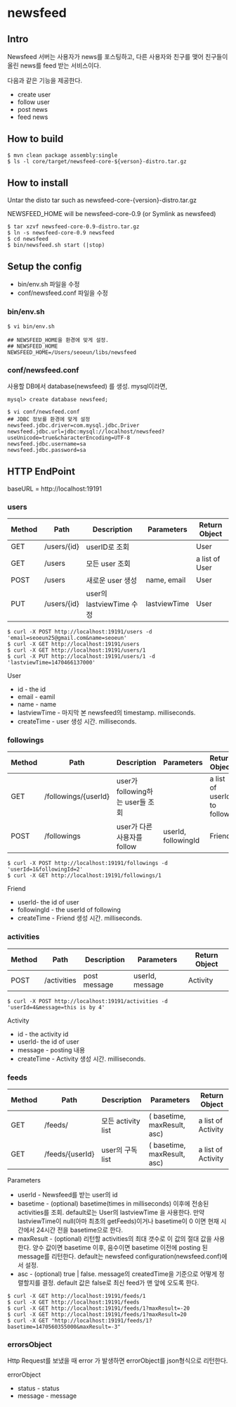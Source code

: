 # newsfeed

## Intro

Newsfeed 서버는 사용자가 news를 포스팅하고, 다른 사용자와 친구를 맺어 친구들이 올린 news를 feed 받는 서비스이다.

다음과 같은 기능을 제공한다.

* create user
* follow user
* post news
* feed news

## How to build

```
$ mvn clean package assembly:single
$ ls -l core/target/newsfeed-core-${verson}-distro.tar.gz
```

## How to install

Untar the disto tar such as newsfeed-core-{version}-distro.tar.gz

NEWSFEED_HOME will be newsfeed-core-0.9 (or Symlink as newsfeed)
```
$ tar xzvf newsfeed-core-0.9-distro.tar.gz
$ ln -s newsfeed-core-0.9 newsfeed
$ cd newsfeed
$ bin/newsfeed.sh start (|stop)
```

## Setup the config

* bin/env.sh 파일을 수정
* conf/newsfeed.conf 파일을 수정

### bin/env.sh
```
$ vi bin/env.sh

## NEWSFEED_HOME을 환경에 맞게 설정.
## NEWSFEED_HOME
NEWSFEED_HOME=/Users/seoeun/libs/newsfeed
```

### conf/newsfeed.conf

사용할 DB에서 database(newsfeed) 를 생성. mysql이라면,
```
mysql> create database newsfeed;
```

```
$ vi conf/newsfeed.conf
## JDBC 정보를 환경에 맞게 설정
newsfeed.jdbc.driver=com.mysql.jdbc.Driver
newsfeed.jdbc.url=jdbc:mysql://localhost/newsfeed?useUnicode=true&characterEncoding=UTF-8
newsfeed.jdbc.username=sa
newsfeed.jdbc.password=sa
```

## HTTP EndPoint

baseURL = http://localhost:19191

### users

| Method    | Path             | Description         | Parameters          | Return Object |
| --------- | ---------------- | ------------------- | ------------------  |---------------|
| GET       | /users/{id}      | userID로 조회         |                     | User          |
| GET       | /users           | 모든 user 조회         |                     | a list of User  |
| POST      | /users           | 새로운 user 생성       | name, email         | User          |
| PUT       | /users/{id}      | user의 lastviewTime 수정 | lastviewTime     | User          |

```
$ curl -X POST http://localhost:19191/users -d 'email=seoeun25@gmail.com&name=seoeun'
$ curl -X GET http://localhost:19191/users
$ curl -X GET http://localhost:19191/users/1
$ curl -X PUT http://localhost:19191/users/1 -d 'lastviewTime=1470466137000'
```

User
* id - the id
* email - eamil
* name - name
* lastviewTime - 마지막 본 newsfeed의 timestamp. milliseconds.
* createTime - user 생성 시간.  milliseconds.

### followings

| Method    | Path             | Description         | Parameters          | Return Object |
| --------- | ---------------- | ------------------- | ------------------  |---------------|
| GET       | /followings/{userId} | user가 following하는 user들 조회  |      | a list of userId to follow |
| POST      | /followings          | user가 다른 사용자를 follow        | userId, followingId | Friend |

```
$ curl -X POST http://localhost:19191/followings -d 'userId=1&followingId=2'
$ curl -X GET http://localhost:19191/followings/1
```
Friend
* userId- the id of user
* followingId  - the userId of following
* createTime - Friend 생성 시간.  milliseconds.

### activities

| Method    | Path             | Description         | Parameters          | Return Object |
| --------- | ---------------- | ------------------- | ------------------  |---------------|
| POST      | /activities      | post message        | userId, message     | Activity      |

```
$ curl -X POST http://localhost:19191/activities -d 'userId=4&message=this is by 4'
```

Activity
* id - the activity id
* userId- the id of user
* message  - posting 내용
* createTime - Activity 생성 시간.  milliseconds.

### feeds

| Method    | Path             | Description         | Parameters          | Return Object |
| --------- | ---------------- | ------------------- | ------------------  |---------------|
| GET       | /feeds/          | 모든 activity list   | ( basetime, maxResult, asc) | a list of Activity |
| GET       | /feeds/{userId}  | user의 구독 list      | ( basetime, maxResult, asc) | a list of Activity |

Parameters
* userId - Newsfeed를 받는 user의 id
* basetime - (optional) basetime(times in milliseconds) 이후에 전송된 activities를 조회.
default로는 User의 lastviewTime 을 사용한다. 만약 lastviewTime이 null(아마 최초의 getFeeds)이거나
basetime이 0 이면 현재 시간에서 24시간 전을 basetime으로 한다.
* maxResult - (optional) 리턴할 activities의 최대 갯수로 이 값의 절대 값을 사용한다.
양수 값이면 basetime 이후, 음수이면 basetime 이전에 posting 된 message를 리턴한다.
default는 newsfeed configuration(newsfeed.conf)에서 설정.
* asc - (optional) true | false. message의 createdTime을 기준으로 어떻게 정렬할지를 결정.
default 값은 false로 최신 feed가 맨 앞에 오도록 한다.

```
$ curl -X GET http://localhost:19191/feeds/1
$ curl -X GET http://localhost:19191/feeds
$ curl -X GET http://localhost:19191/feeds/1?maxResult=-20
$ curl -X GET http://localhost:19191/feeds/1?maxResult=20
$ curl -X GET "http://localhost:19191/feeds/1?basetime=1470560355000&maxResult=-3"
```

### errorsObject

Http Request를 보냈을 때 error 가 발생하면 errorObject를 json형식으로 리턴한다.

errorObject
* status - status
* message - message

